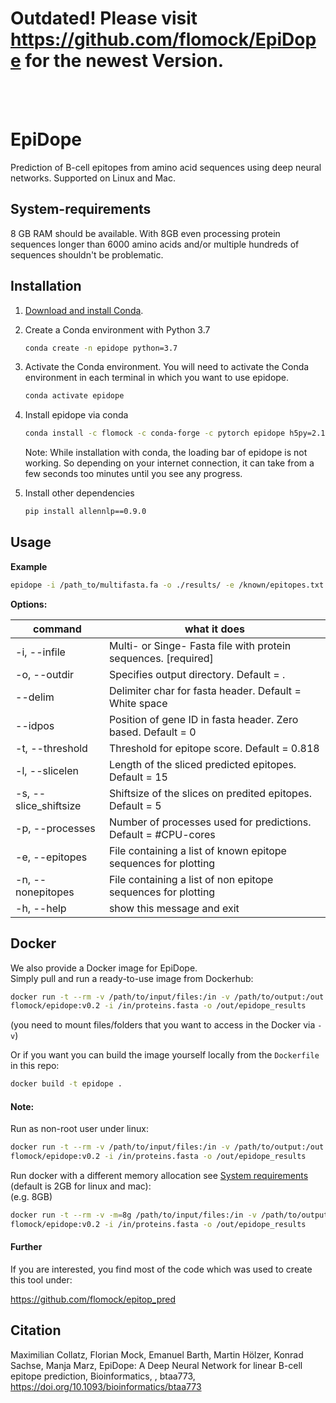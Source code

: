 
# Outdated! Please visit https://github.com/flomock/EpiDope for the newest Version.

<br/><br/>

# EpiDope
Prediction of B-cell epitopes from amino acid sequences using deep neural networks. Supported on Linux and Mac.

## System-requirements
8 GB RAM should be available. With 8GB even processing protein sequences longer than 6000 amino acids and/or multiple hundreds of sequences shouldn't be problematic.

## Installation

1.  [Download and install Conda](https://conda.io/projects/conda/en/latest/user-guide/install/index.html).

2.  Create a Conda environment with Python 3.7

    ```bash
    conda create -n epidope python=3.7
    ```
    
3.  Activate the Conda environment. You will need to activate the Conda environment in each terminal in which you want to use epidope.

    ```bash
    conda activate epidope
    ```
4. Install epidope via conda 

    ```bash
    conda install -c flomock -c conda-forge -c pytorch epidope h5py=2.10 jsonnet 
    ```
   Note: While installation with conda, the loading bar of epidope is not working. So depending on your internet connection, it can take from a few seconds too minutes until you see any progress.
   
5. Install other dependencies

    ```bash
    pip install allennlp==0.9.0
    ```

## Usage
**Example**

```bash
epidope -i /path_to/multifasta.fa -o ./results/ -e /known/epitopes.txt
```

**Options:**


command | what it does
  ------------- | -------------
-i, --infile          |Multi- or Singe- Fasta file with protein sequences.  [required]
-o, --outdir          |Specifies output directory. Default = .
--delim               |Delimiter char for fasta header. Default = White space
--idpos               |Position of gene ID in fasta header. Zero based. Default = 0
-t, --threshold       |Threshold for epitope score. Default = 0.818
-l, --slicelen        |Length of the sliced predicted epitopes. Default = 15
-s, --slice_shiftsize |Shiftsize of the slices on predited epitopes. Default = 5
-p, --processes       |Number of processes used for predictions. Default = #CPU-cores
-e, --epitopes        |File containing a list of known epitope sequences for plotting
-n, --nonepitopes     |File containing a list of non epitope sequences for plotting
-h, --help            |show this message and exit

## Docker
We also provide a Docker image for EpiDope.  
Simply pull and run a ready-to-use image from Dockerhub:  
```bash
docker run -t --rm -v /path/to/input/files:/in -v /path/to/output:/out \
flomock/epidope:v0.2 -i /in/proteins.fasta -o /out/epidope_results
```
(you need to mount files/folders that you want to access in the Docker via `-v`)

Or if you want you can build the image yourself locally from the `Dockerfile` in this repo:
```bash
docker build -t epidope .
```

#### Note:  
Run as non-root user under linux:
```bash
docker run -t --rm -v /path/to/input/files:/in -v /path/to/output:/out -u `id -u $USER`:`id -g $USER` \
flomock/epidope:v0.2 -i /in/proteins.fasta -o /out/epidope_results
```

Run docker with a different memory allocation see [System requirements](#System-requirements) (default is 2GB for linux and mac):  
(e.g. 8GB)
```bash
docker run -t --rm -v -m=8g /path/to/input/files:/in -v /path/to/output:/out \
flomock/epidope:v0.2 -i /in/proteins.fasta -o /out/epidope_results
```

#### Further
If you are interested, you find most of the code which was used to create this tool under:

https://github.com/flomock/epitop_pred

## Citation
Maximilian Collatz, Florian Mock, Emanuel Barth, Martin Hölzer, Konrad Sachse, Manja Marz, EpiDope: A Deep Neural Network for linear B-cell epitope prediction, Bioinformatics, , btaa773, https://doi.org/10.1093/bioinformatics/btaa773

